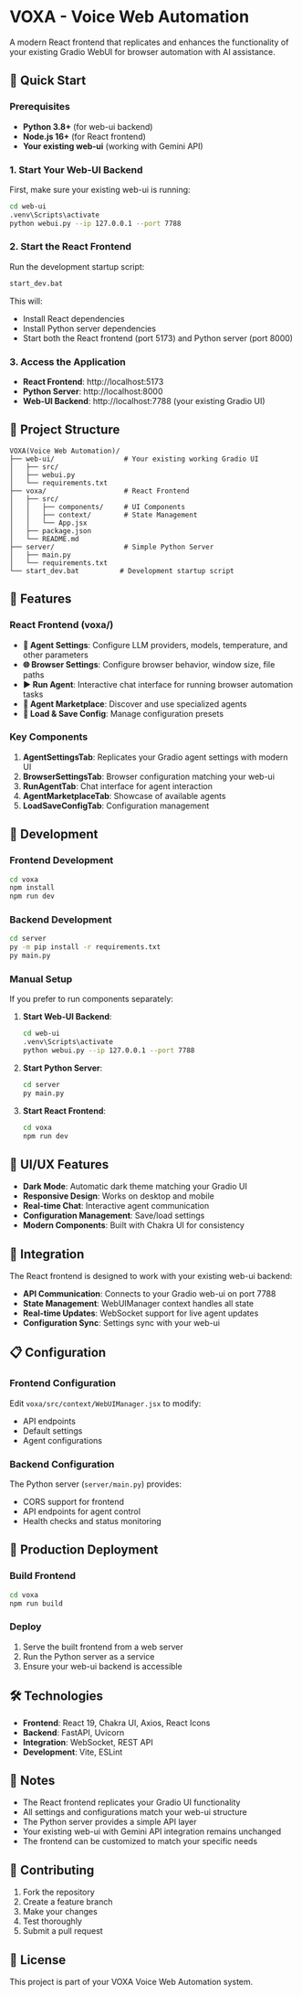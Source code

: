 # VOXA - Voice Web Automation

A modern React frontend that replicates and enhances the functionality of your existing Gradio WebUI for browser automation with AI assistance.

## 🚀 Quick Start

### Prerequisites

- **Python 3.8+** (for web-ui backend)
- **Node.js 16+** (for React frontend)
- **Your existing web-ui** (working with Gemini API)

### 1. Start Your Web-UI Backend

First, make sure your existing web-ui is running:

```bash
cd web-ui
.venv\Scripts\activate
python webui.py --ip 127.0.0.1 --port 7788
```

### 2. Start the React Frontend

Run the development startup script:

```bash
start_dev.bat
```

This will:
- Install React dependencies
- Install Python server dependencies  
- Start both the React frontend (port 5173) and Python server (port 8000)

### 3. Access the Application

- **React Frontend**: http://localhost:5173
- **Python Server**: http://localhost:8000
- **Web-UI Backend**: http://localhost:7788 (your existing Gradio UI)

## 📁 Project Structure

```
VOXA(Voice Web Automation)/
├── web-ui/                 # Your existing working Gradio UI
│   ├── src/
│   ├── webui.py
│   └── requirements.txt
├── voxa/                   # React Frontend
│   ├── src/
│   │   ├── components/     # UI Components
│   │   ├── context/        # State Management
│   │   └── App.jsx
│   ├── package.json
│   └── README.md
├── server/                 # Simple Python Server
│   ├── main.py
│   └── requirements.txt
└── start_dev.bat          # Development startup script
```

## 🎯 Features

### React Frontend (voxa/)

- **🤖 Agent Settings**: Configure LLM providers, models, temperature, and other parameters
- **🌐 Browser Settings**: Configure browser behavior, window size, file paths
- **▶️ Run Agent**: Interactive chat interface for running browser automation tasks
- **🎁 Agent Marketplace**: Discover and use specialized agents
- **💾 Load & Save Config**: Manage configuration presets

### Key Components

1. **AgentSettingsTab**: Replicates your Gradio agent settings with modern UI
2. **BrowserSettingsTab**: Browser configuration matching your web-ui
3. **RunAgentTab**: Chat interface for agent interaction
4. **AgentMarketplaceTab**: Showcase of available agents
5. **LoadSaveConfigTab**: Configuration management

## 🔧 Development

### Frontend Development

```bash
cd voxa
npm install
npm run dev
```

### Backend Development

```bash
cd server
py -m pip install -r requirements.txt
py main.py
```

### Manual Setup

If you prefer to run components separately:

1. **Start Web-UI Backend**:
   ```bash
   cd web-ui
   .venv\Scripts\activate
   python webui.py --ip 127.0.0.1 --port 7788
   ```

2. **Start Python Server**:
   ```bash
   cd server
   py main.py
   ```

3. **Start React Frontend**:
   ```bash
   cd voxa
   npm run dev
   ```

## 🎨 UI/UX Features

- **Dark Mode**: Automatic dark theme matching your Gradio UI
- **Responsive Design**: Works on desktop and mobile
- **Real-time Chat**: Interactive agent communication
- **Configuration Management**: Save/load settings
- **Modern Components**: Built with Chakra UI for consistency

## 🔌 Integration

The React frontend is designed to work with your existing web-ui backend:

- **API Communication**: Connects to your Gradio web-ui on port 7788
- **State Management**: WebUIManager context handles all state
- **Real-time Updates**: WebSocket support for live agent updates
- **Configuration Sync**: Settings sync with your web-ui

## 📋 Configuration

### Frontend Configuration

Edit `voxa/src/context/WebUIManager.jsx` to modify:
- API endpoints
- Default settings
- Agent configurations

### Backend Configuration

The Python server (`server/main.py`) provides:
- CORS support for frontend
- API endpoints for agent control
- Health checks and status monitoring

## 🚀 Production Deployment

### Build Frontend

```bash
cd voxa
npm run build
```

### Deploy

1. Serve the built frontend from a web server
2. Run the Python server as a service
3. Ensure your web-ui backend is accessible

## 🛠️ Technologies

- **Frontend**: React 19, Chakra UI, Axios, React Icons
- **Backend**: FastAPI, Uvicorn
- **Integration**: WebSocket, REST API
- **Development**: Vite, ESLint

## 📝 Notes

- The React frontend replicates your Gradio UI functionality
- All settings and configurations match your web-ui structure
- The Python server provides a simple API layer
- Your existing web-ui with Gemini API integration remains unchanged
- The frontend can be customized to match your specific needs

## 🤝 Contributing

1. Fork the repository
2. Create a feature branch
3. Make your changes
4. Test thoroughly
5. Submit a pull request

## 📄 License

This project is part of your VOXA Voice Web Automation system.